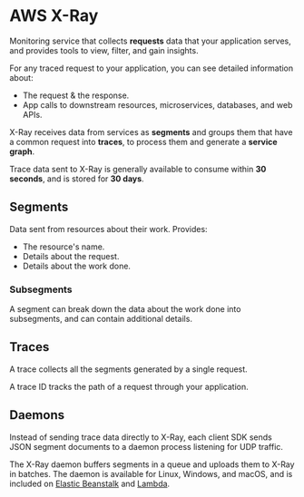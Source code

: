 # AWS X-Ray

Monitoring service that collects **requests** data that your application serves, and provides tools to view, filter, and gain insights.

For any traced request to your application, you can see detailed information about:
- The request & the response.
- App calls to downstream resources, microservices, databases, and web APIs.

X-Ray receives data from services as **segments** and groups them that have a common request into **traces**, to process them and generate a **service graph**.

Trace data sent to X-Ray is generally available to consume within **30 seconds**, and is stored for **30 days**.

## Segments

Data sent from resources about their work. Provides:
- The resource's name.
- Details about the request.
- Details about the work done.

### Subsegments

A segment can break down the data about the work done into subsegments, and can contain additional details.

## Traces

A trace collects all the segments generated by a single request.

A trace ID tracks the path of a request through your application.

## Daemons

Instead of sending trace data directly to X-Ray, each client SDK sends JSON segment documents to a daemon process listening for UDP traffic.

The X-Ray daemon buffers segments in a queue and uploads them to X-Ray in batches. The daemon is available for Linux, Windows, and macOS, and is included on [Elastic Beanstalk](ElasticBeanstalk.md) and [Lambda](Lambda.md).


